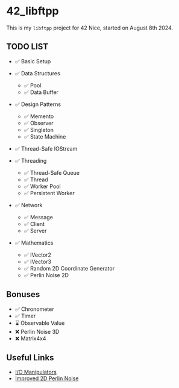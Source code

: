 # 42_libftpp

This is my `libftpp` project for 42 Nice, started on August 8th 2024.

## TODO LIST

- ✅ Basic Setup

- ✅ Data Structures
  - ✅ Pool
  - ✅ Data Buffer

- ✅ Design Patterns
  - ✅ Memento
  - ✅ Observer
  - ✅ Singleton
  - ✅ State Machine

- ✅ Thread-Safe IOStream

- ✅ Threading
  - ✅ Thread-Safe Queue
  - ✅ Thread
  - ✅ Worker Pool
  - ✅ Persistent Worker

- ✅ Network
  - ✅ Message
  - ✅ Client
  - ✅ Server

- ✅ Mathematics
  - ✅ IVector2
  - ✅ IVector3
  - ✅ Random 2D Coordinate Generator
  - ✅ Perlin Noise 2D

## Bonuses

- ✅ Chronometer
- ✅ Timer
- ⌛ Observable Value
- ❌ Perlin Noise 3D
- ❌ Matrix4x4

## Useful Links

- [I/O Manipulators](https://en.cppreference.com/w/cpp/io/manip)
- [Improved 2D Perlin Noise](https://rtouti.github.io/graphics/perlin-noise-algorithm)